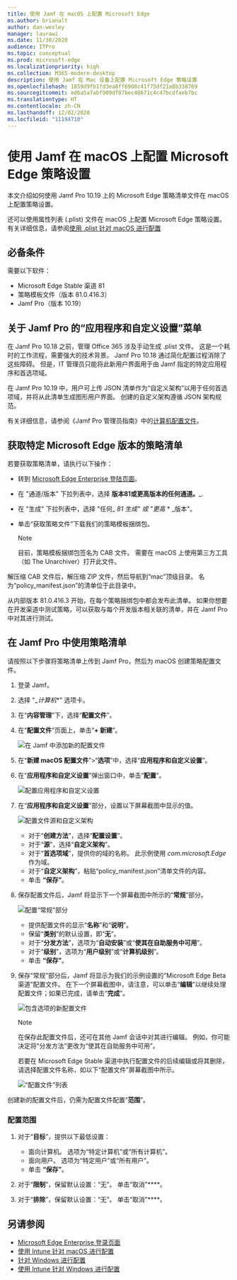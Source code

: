 ```yaml
---
title: 使用 Jamf 在 macOS 上配置 Microsoft Edge
ms.author: brianalt
author: dan-wesley
manager: laurawi
ms.date: 11/30/2020
audience: ITPro
ms.topic: conceptual
ms.prod: microsoft-edge
ms.localizationpriority: high
ms.collection: M365-modern-desktop
description: 使用 Jamf 在 Mac 设备上配置 Microsoft Edge 策略设置
ms.openlocfilehash: 1859d9fb1fd3ea8ff6908c41f75df21a8b338769
ms.sourcegitcommit: ed6a5afabf909df87bec48671c4c47bcdfaeb7bc
ms.translationtype: HT
ms.contentlocale: zh-CN
ms.lasthandoff: 12/02/2020
ms.locfileid: "11194710"
---
```

# 使用 Jamf 在 macOS 上配置 Microsoft Edge 策略设置

本文介绍如何使用 Jamf Pro 10.19 上的 Microsoft Edge 策略清单文件在 macOS 上配置策略设置。

还可以使用属性列表 (.plist) 文件在 macOS 上配置 Microsoft Edge 策略设置。 有关详细信息，请参阅[使用 .plist 针对 macOS 进行配置](configure-microsoft-edge-on-mac.md)


##  <a name="prerequisites"></a>必备条件

需要以下软件：

- Microsoft Edge Stable 渠道 81
- 策略模板文件（版本 81.0.416.3）
- Jamf Pro（版本 10.19）

##  <a name="about-the-jamf-pro-application-&-custom-settings-menu"></a>关于 Jamf Pro 的“应用程序和自定义设置”菜单

在 Jamf Pro 10.18 之前，管理 Office 365 涉及手动生成 .plist 文件。 这是一个耗时的工作流程，需要强大的技术背景。 Jamf Pro 10.18 通过简化配置过程消除了这些障碍。 但是，IT 管理员只能将此新用户界面用于由 Jamf 指定的特定应用程序和首选项域。

在 Jamf Pro 10.19 中，用户可上传 JSON 清单作为“自定义架构”以用于任何首选项域，并将从此清单生成图形用户界面。 创建的自定义架构遵循 JSON 架构规范。

有关详细信息，请参阅《Jamf Pro 管理员指南》中的[计算机配置文件](https://jamf.it/computer-configuration-profiles)。

##  <a name="get-the-policy-manifest-for-a-specific-version-of-microsoft-edge"></a>获取特定 Microsoft Edge 版本的策略清单

若要获取策略清单，请执行以下操作：

- 转到 [Microsoft Edge Enterprise 登陆页面](https://aka.ms/EdgeEnterprise)。
- 在 "通道/版本" 下拉列表中，选择 **版本81或更高版本的任何通道。**_.
- 在 "生成" 下拉列表中，选择 "任何_ *81 生成" 或 "更高* * _版本"。
- 单击“获取策略文件”下载我们的策略模板捆绑包。

  > [!NOTE]
  > 目前，策略模板捆绑包签名为 CAB 文件。 需要在 macOS 上使用第三方工具（如 The Unarchiver）打开此文件。

解压缩 CAB 文件后，解压缩 ZIP 文件，然后导航到“mac”顶级目录。 名为“policy_manifest.json”的清单位于此目录中。

从内部版本 81.0.416.3 开始，在每个策略捆绑包中都会发布此清单。 如果你想要在开发渠道中测试策略，可以获取与每个开发版本相关联的清单，并在 Jamf Pro 中对其进行测试。  

##  <a name="use-the-policy-manifest-in-jamf-pro"></a>在 Jamf Pro 中使用策略清单

请按照以下步骤将策略清单上传到 Jamf Pro，然后为 macOS 创建策略配置文件。

1. 登录 Jamf。
2. 选择 "_*计算机**" 选项卡。
3. 在“**内容管理**”下，选择“**配置文件**”。
4. 在“**配置文件**”页面上，单击“**+ 新建**”。

   ![在 Jamf 中添加新的配置文件](media/configure-microsoft-edge-on-mac-jamf/configure-macos-jamf-configuration-profiles.png)

5. 在“**新建 macOS 配置文件**”>“**选项**”中，选择“**应用程序和自定义设置**”。
6. 在“**应用程序和自定义设置**”弹出窗口中，单击“**配置**”。

   ![配置应用程序和自定义设置](media/configure-microsoft-edge-on-mac-jamf/configure-macos-jamf-app-and-custom.png)

7. 在“**应用程序和自定义设置**”部分，设置以下屏幕截图中显示的值。

   ![配置文件源和自定义架构](media/configure-microsoft-edge-on-mac-jamf/configure-macos-jamf-app-and-custom-schema.png)

   - 对于“**创建方法**”，选择“**配置设置**”。
   - 对于“**源**”，选择“**自定义架构**”。
   - 对于“**首选项域**”，提供你的域的名称。 此示例使用 *com.microsoft.Edge* 作为域。
   - 对于“**自定义架构**”，粘贴“policy_manifest.json”清单文件的内容。
   - 单击 **“保存”**。

8. 保存配置文件后，Jamf 将显示下一个屏幕截图中所示的“**常规**”部分。

   ![配置“常规”部分](media/configure-microsoft-edge-on-mac-jamf/configure-macos-jamf-app-and-custom-general-setting.png)

   - 提供配置文件的显示“**名称**”和“**说明**”。
   - 保留“**类别**”的默认设置，即“**无**”。
   - 对于“**分发方法**”，选项为“**自动安装**”或“**使其在自助服务中可用**”。
   - 对于“**级别**”，选项为“**用户级别**”或“**计算机级别**”。
   - 单击 **“保存”**。

9. 保存“常规”部分后，Jamf 将显示为我们的示例设置的“Microsoft Edge Beta 渠道”配置文件。 在下一个屏幕截图中，请注意，可以单击“**编辑**”以继续处理配置文件；如果已完成，请单击“**完成**”。

   ![包含选项的新配置文件](media/configure-microsoft-edge-on-mac-jamf/configure-macos-jamf-configuration-profiles-beta-channel.png)

   > [!NOTE]
   > 在保存此配置文件后，还可在其他 Jamf 会话中对其进行编辑。 例如，你可能决定将“分发方法”更改为“使其在自助服务中可用”。

   若要在 Microsoft Edge Stable 渠道中执行配置文件的后续编辑或将其删除，请选择配置文件名称，如以下“配置文件”屏幕截图中所示。

   ![“配置文件”列表](media/configure-microsoft-edge-on-mac-jamf/configure-macos-jamf-configuration-profiles-beta-channel-done.png)

创建新的配置文件后，仍需为配置文件配置“**范围**”。

###  <a name="to-configure-the-scope"></a>配置范围

1. 对于“**目标**”，提供以下最低设置：

   - 面向计算机。 选项为“特定计算机”或“所有计算机”。
   - 面向用户。 选项为“特定用户”或“所有用户”。
   - 单击 **“保存”**。
2. 对于“**限制**”，保留默认设置：“无”。 单击“取消”****。
3. 对于“**排除**”，保留默认设置：“无”。 单击“取消”****。

##  <a name="see-also"></a>另请参阅

- [Microsoft Edge Enterprise 登录页面](https://aka.ms/EdgeEnterprise)
- [使用 Intune 针对 macOS 进行配置](configure-microsoft-edge-on-mac.md)
- [针对 Windows 进行配置](configure-microsoft-edge.md)
- [使用 Intune 针对 Windows 进行配置](configure-edge-with-intune.md)

